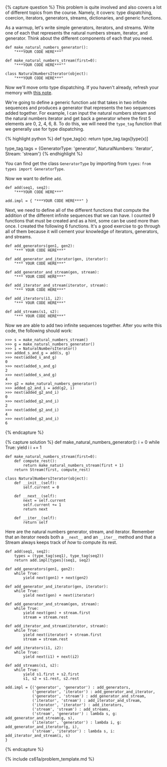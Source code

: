 {% capture question %}
This problem is quite involved and also covers a lot of different topics from the course. Namely, it covers: type dispatching, coercion, iterators, generators, streams, dictionaries, and generic functions.

As a warmup, let's write simple generators, iterators, and streams. Write one of each that represents the natural numbers stream, iterator, and generator. Think about the different components of each that you need.

    def make_natural_numbers_generator():
        "***YOUR CODE HERE***"

    def make_natural_numbers_stream(first=0):
        "***YOUR CODE HERE***""

    class NaturalNumbersIterator(object):
        "***YOUR CODE HERE***"

Now we'll move onto type dispatching. If you haven't already, refresh your memory with [this note](http://markmiyashita.com/cs61a/sp13/notes/generic_functions_and_type_dispatching/).

We're going to define a generic function `add` that takes in two infinite sequences and produces a generator that represents the two sequences added together. For example, I can input the natural numbers stream and the natural numbers iterator and get back a generator where the first 5 elements are 0, 2, 4, 6, 8. To do this, we will need the `type_tag` function that we generally use for type dispatching.

{% highlight python %}
def type_tag(x):
    return type_tag.tags[type(x)]

type_tag.tags = {GeneratorType: 'generator', NaturalNumbers: 'iterator', Stream: 'stream'}
{% endhighlight %}

You can find get the class `GeneratorType` by importing from `types`: `from types import GeneratorType`.

Now we want to define `add`.

    def add(seq1, seq2):
        "***YOUR CODE HERE***"

    add.impl = { "***YOUR CODE HERE***" }

Next, we need to define all of the different functions that compute the addition of the different infinite sequences that we can have. I counted 9 functions that must be created and as a hint, some can be used more than once. I created the following 6 functions. It's a good exercise to go through all of them because it will cement your knowledge of iterators, generators, and streams.

    def add_generators(gen1, gen2):
        "*** YOUR CODE HERE***"

    def add_generator_and_iterator(gen, iterator):
        "*** YOUR CODE HERE***"

    def add_generator_and_stream(gen, stream):
        "*** YOUR CODE HERE***"

    def add_iterator_and_stream(iterator, stream):
        "*** YOUR CODE HERE***"

    def add_iterators(i1, i2):
        "*** YOUR CODE HERE***"

    def add_streams(s1, s2):
        "*** YOUR CODE HERE***"

Now we are able to add two infinite sequences together. After you write this code, the following should work:

    >>> s = make_natural_numbers_stream()
    >>> g = make_natural_numbers_generator()
    >>> i = NaturalNumbersIterator()
    >>> added_s_and_g = add(s, g)
    >>> next(added_s_and_g)
    0
    >>> next(added_s_and_g)
    2
    >>> next(added_s_and_g)
    4
    >>> g2 = make_natural_numbers_generator()
    >>> added_g2_and_i = add(g2, i)
    >>> next(added_g2_and_i)
    0
    >>> next(added_g2_and_i)
    2
    >>> next(added_g2_and_i)
    4
    >>> next(added_g2_and_i)
    6
{% endcapture %}

{% capture solution %}
    def make_natural_numbers_generator():
        i = 0
        while True:
            yield i
            i += 1

    def make_natural_numbers_stream(first=0):
        def compute_rest():
            return make_natural_numbers_stream(first + 1)
        return Stream(first, compute_rest)

    class NaturalNumbersIterator(object):
        def __init__(self):
            self.current = 0

        def __next__(self):
            next = self.current
            self.current += 1
            return next

        def __iter__(self):
            return self

Here are the natural numbers generator, stream, and iterator. Remember that an iterator needs both a `__next__` and an `__iter__` method and that a Stream always keeps track of _how_ to compute its rest.

    def add(seq1, seq2):
        types = (type_tag(seq1), type_tag(seq2))
        return add.impl[types](seq1, seq2)

    def add_generators(gen1, gen2):
        while True:
            yield next(gen1) + next(gen2)

    def add_generator_and_iterator(gen, iterator):
        while True:
            yield next(gen) + next(iterator)

    def add_generator_and_stream(gen, stream):
        while True:
            yield next(gen) + stream.first
            stream = stream.rest

    def add_iterator_and_stream(iterator, stream):
        while True:
            yield next(iterator) + stream.first
            stream = stream.rest

    def add_iterators(i1, i2):
        while True:
            yield next(i1) + next(i2)

    def add_streams(s1, s2):
        while True:
            yield s1.first + s2.first
            s1, s2 = s1.rest, s2.rest

    add.impl = {('generator', 'generator') : add_generators,
                ('generator', 'iterator') : add_generator_and_iterator,
                ('generator', 'stream') : add_generator_and_stream,
                ('iterator', 'stream') : add_iterator_and_stream,
                ('iterator', 'iterator') : add_iterators,
                ('stream', 'stream') : add_streams,
                ('stream', 'generator') : lambda s, g: add_generator_and_stream(g, s),
                ('iterator', 'generator') : lambda i, g: add_generator_and_iterator(g, i),
                ('stream', 'iterator') : lambda s, i: add_iterator_and_stream(i, s)
    }
{% endcapture %}

{% include cs61a/problem_template.md %}
